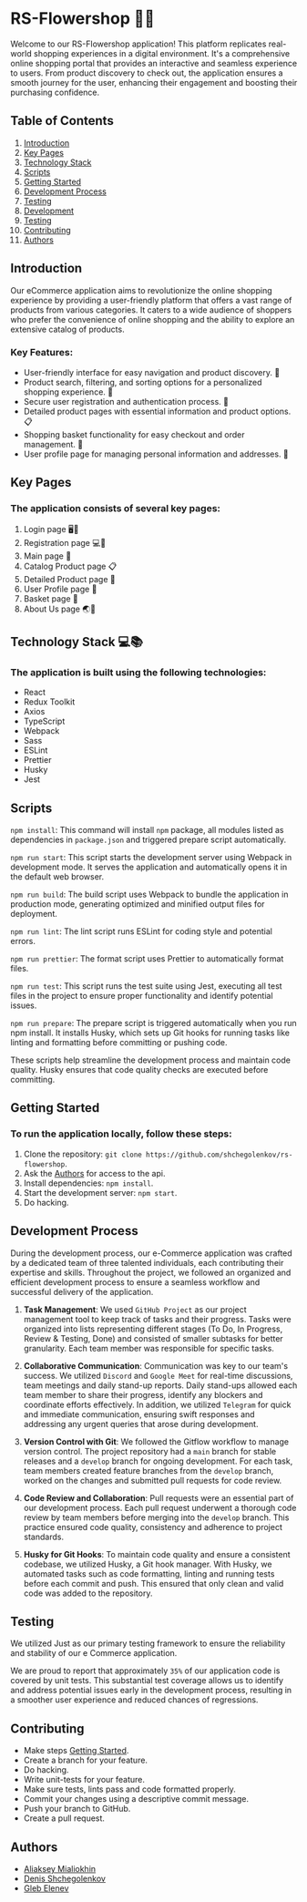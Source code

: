 # RS-Flowershop 🛒🌐

Welcome to our RS-Flowershop application! This platform replicates real-world shopping experiences in a digital
environment.
It's a comprehensive online shopping portal that provides an interactive and seamless experience to users. From
product discovery to check out, the application ensures a smooth journey for the user, enhancing their engagement and
boosting their purchasing confidence.

## Table of Contents

1. [Introduction](#introduction)
2. [Key Pages](#key-pages)
3. [Technology Stack](#technology-stack)
4. [Scripts](#scripts)
5. [Getting Started](#getting-started)
6. [Development Process](#development)
7. [Testing](#testing)
8. [Development](#development)
9. [Testing](#testing)
10. [Contributing](#contributing)
11. [Authors](#authors)

## <a id="introduction">Introduction</a>

Our eCommerce application aims to revolutionize the online shopping experience by providing a user-friendly platform
that offers a vast range of products from various categories. It caters to a wide audience of shoppers who prefer the
convenience of online shopping and the ability to explore an extensive catalog of products.

### Key Features:

- User-friendly interface for easy navigation and product discovery. 🐶
- Product search, filtering, and sorting options for a personalized shopping experience. 🔎
- Secure user registration and authentication process. 📝
- Detailed product pages with essential information and product options. 📋
- Shopping basket functionality for easy checkout and order management. 🛒
- User profile page for managing personal information and addresses. 👤

## <a id="key-pages">Key Pages</a>

### The application consists of several key pages:

1. Login page 🖥️🔐
2. Registration page 💻📝
3. Main page 🏡
4. Catalog Product page 📋
5. Detailed Product page 🔎
6. User Profile page 👤
7. Basket page 🛒
8. About Us page 🌏🚻

## <a id="technology-stack">Technology Stack 💻📚</a>

### The application is built using the following technologies:

- React
- Redux Toolkit
- Axios
- TypeScript
- Webpack
- Sass
- ESLint
- Prettier
- Husky
- Jest

## <a id="scripts">Scripts</a>

<code>npm install</code>: This command will install `npm` package, all modules listed as dependencies in `package.json`
and triggered
prepare
script automatically.

<code>npm run start</code>: This script starts the development server using Webpack in
development mode. It serves the application and automatically opens it in the default web browser.

<code>npm run build</code>: The build script uses Webpack to bundle the application in production mode,
generating optimized and minified output files for deployment.

<code>npm run lint</code>: The lint script runs ESLint for coding style and potential errors.

<code>npm run prettier</code>: The format script uses Prettier to automatically format
files.

<code>npm run test</code>: This script runs the test suite using Jest, executing all test files in the project to ensure
proper
functionality and identify potential issues.

<code>npm run prepare</code>: The prepare script is triggered automatically when you run npm install. It installs Husky,
which sets up Git hooks for running tasks like linting and formatting before committing or pushing code.

These scripts help streamline the development process and maintain code quality. Husky ensures that code quality checks
are executed before committing.

## <a id="getting-started">Getting Started</a>

### To run the application locally, follow these steps:

1. Clone the repository: `git clone https://github.com/shchegolenkov/rs-flowershop`.
2. Ask the [Authors](#authors) for access to the api.
3. Install dependencies: `npm install`.
4. Start the development server: `npm start`.
5. Do hacking.

## <a id="development">Development Process</a>

During the development process, our e-Commerce application was crafted by a dedicated team of three talented
individuals, each contributing their expertise and skills. Throughout the project, we followed an organized and
efficient development
process to ensure a seamless workflow and successful delivery of the application.

1. **Task Management**: We used `GitHub Project` as our project management tool to keep track of tasks and
   their progress. Tasks were organized into lists representing different stages (To Do, In Progress, Review & Testing,
   Done) and consisted of smaller subtasks for better granularity. Each team member was responsible for specific tasks.

2. **Collaborative Communication**: Communication was key to our team's success. We utilized `Discord` and `Google Meet`
   for real-time
   discussions, team meetings and daily stand-up reports. Daily stand-ups allowed each team member to share their
   progress, identify any blockers and coordinate efforts effectively. In addition, we utilized `Telegram` for
   quick and immediate communication, ensuring swift responses and addressing any urgent queries that arose during
   development.

3. **Version Control with Git**: We followed the Gitflow workflow to manage version control. The project repository had
   a `main` branch for stable releases and a `develop` branch for ongoing development. For each task, team members
   created feature branches from the `develop` branch, worked on the changes and submitted pull requests for code
   review.

4. **Code Review and Collaboration**: Pull requests were an essential part of our development process. Each pull request
   underwent a thorough code review by team members before merging into the `develop` branch. This practice
   ensured code quality, consistency and adherence to project standards.

5. **Husky for Git Hooks**: To maintain code quality and ensure a consistent codebase, we utilized Husky, a Git hook
   manager. With Husky, we automated tasks such as code formatting, linting and running tests before each commit and
   push. This ensured that only clean and valid code was added to the repository.

## <a id="testing">Testing</a>

We utilized Just as our primary testing framework to ensure the reliability and stability of our e Commerce application.

We are proud to report that approximately `35%` of our application code is covered by unit tests. This substantial test
coverage allows us to identify and address potential issues early in the development process, resulting in a smoother
user experience and reduced chances of regressions.

## <a id="contributing">Contributing</a>

- Make steps [Getting Started](getting-started).
- Create a branch for your feature.
- Do hacking.
- Write unit-tests for your feature.
- Make sure tests, lints pass and code formatted properly.
- Commit your changes using a descriptive commit message.
- Push your branch to GitHub.
- Create a pull request.

## <a id="authors">Authors</a>

- [Aliaksey Mialiokhin](https://github.com/Mialiokhin)
- [Denis Shchegolenkov](https://github.com/shchegolenkov/)
- [Gleb Elenev](https://github.com/gl-el/)
